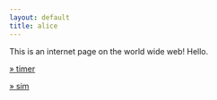 ```yaml
---
layout: default
title: alice
---
```


This is an internet page on the world wide web! Hello.

[» timer](/timer/)

[» sim](/sim/)
